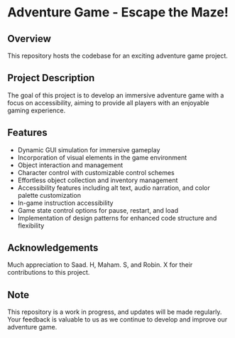 # Adventure Game - Escape the Maze!

## Overview
This repository hosts the codebase for an exciting adventure game project.  

## Project Description
The goal of this project is to develop an immersive adventure game with a focus on accessibility, aiming to provide all players with an enjoyable gaming experience.

## Features
- Dynamic GUI simulation for immersive gameplay
- Incorporation of visual elements in the game environment
- Object interaction and management
- Character control with customizable control schemes
- Effortless object collection and inventory management
- Accessibility features including alt text, audio narration, and color palette customization
- In-game instruction accessibility
- Game state control options for pause, restart, and load
- Implementation of design patterns for enhanced code structure and flexibility

## Acknowledgements
Much appreciation to Saad. H, Maham. S, and Robin. X for their contributions to this project.

## Note
This repository is a work in progress, and updates will be made regularly. Your feedback is valuable to us as we continue to develop and improve our adventure game.

